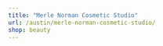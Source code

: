 ```yaml
---
title: "Merle Norman Cosmetic Studio"
url: /austin/merle-norman-cosmetic-studio/
shop: beauty
---
```

